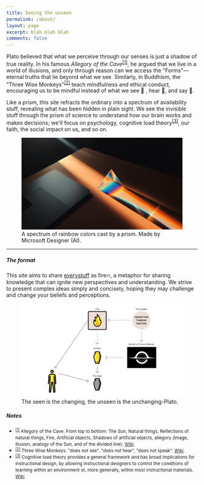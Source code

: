 ```yaml
---
title: Seeing the unseen
permalink: /about/
layout: page
excerpt: blah blah blah
comments: false
---
```


Plato believed that what we perceive through our senses is just a shadow of true reality. In his famous *Allegory of the Cave*<sup id="plato-says">[[1]](#ref-1)</sup>, he argued that we live in a world of illusions, and only through reason can we access the "Forms"—eternal truths that lie beyond what we see. Similarly, in Buddhism, the "Three Wise Monkeys"<sup id="3-monkeys">[[2]](#ref-2)</sup> teach mindfulness and ethical conduct, encouraging us to be mindful instead of what we see 🙈 , hear 🙉, and say 🙊.

Like a prism, this site refracts the ordinary into a spectrum of availability stuff, revealing what has been hidden in plain sight. We see the invisible stuff through the prism of science to understand how our brain works and makes decisions; we'll focus on psychology, cognitive load theory<sup id="cognitive-load">[[3]](#ref-2)</sup>, our faith, the social impact on us, and so on.

<figure>
<img src="/assets/img/stuff/prism.png" alt="Seeing the unseen">
<figcaption>A spectrum of rainbow colors cast by a prism. Made by Microsoft Designer (AI).</figcaption>
</figure>

---

##### The format
This site aims to share [everystuff]({{site.baseurl}}/category/) as fire🔥, a metaphor for sharing knowledge that can ignite new perspectives and understanding. We strive to present complex ideas simply and concisely, hoping they may challenge and change your beliefs and perceptions.
<figure>
<img src="/assets/img/the-format.png" alt="The format">
<figcaption>The seen is the changing, the unseen is the unchanging-Plato.</figcaption>
</figure>

##### Notes

- <small id="ref-1"><sup>[[1]](#plato-says)</sup> Allegory of the Cave. From top to bottom: The Sun, Natural things, Reflections of natural things, Fire, Artificial objects, Shadows of artificial objects, allegory (image, illusion, analogy of the Sun, and of the divided line). [Wiki](https://en.wikipedia.org/wiki/Allegory_of_the_cave).</small>
- <small id="ref-2"><sup>[[2]](#3-monkeys)</sup> Three Wise Monkeys: "does not see", "does not hear", "does not speak". [Wiki](https://en.wikipedia.org/wiki/Three_wise_monkeys).</small>
- <small id="ref-3"><sup>[[3]](#cognitive-load)</sup> Cognitive load theory provides a general framework and has broad implications for instructional design, by allowing instructional designers to control the conditions of learning within an environment or, more generally, within most instructional materials. [Wiki](https://en.wikipedia.org/wiki/Cognitive_load).</small>